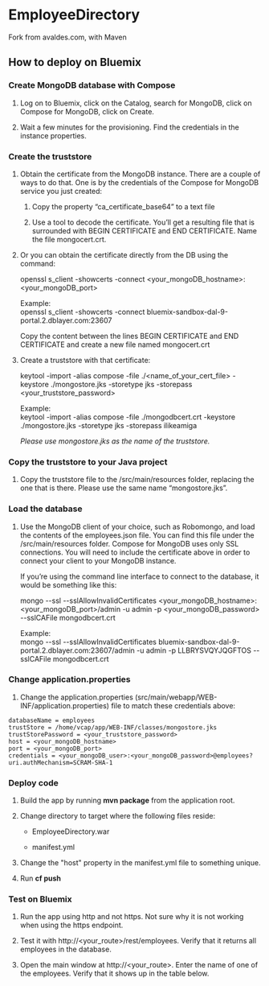 EmployeeDirectory
=================

Fork from avaldes.com, with Maven

How to deploy on Bluemix
------------------------

### Create MongoDB database with Compose

1.  Log on to Bluemix, click on the Catalog, search for MongoDB, click on
    Compose for MongoDB, click on Create.

2.  Wait a few minutes for the provisioning. Find the credentials in the
    instance properties.

### Create the truststore

1.  Obtain the certificate from the MongoDB instance. There are a couple of ways
    to do that. One is by the credentials of the Compose for MongoDB service you
    just created:

    1.  Copy the property “ca_certificate_base64” to a text file

    2.  Use a tool to decode the certificate. You’ll get a resulting file that
        is surrounded with BEGIN CERTIFICATE and END CERTIFICATE. Name the file
        mongocert.crt.

2.  Or you can obtain the certificate directly from the DB using the command:

    openssl s_client -showcerts -connect
    \<your_mongoDB_hostname\>:\<your_mongoDB_port\>

    Example:  
    openssl s_client -showcerts -connect
    bluemix-sandbox-dal-9-portal.2.dblayer.com:23607

    Copy the content between the lines BEGIN CERTIFICATE and END CERTIFICATE and
    create a new file named mongocert.crt

3.  Create a truststore with that certificate:

    keytool -import -alias compose -file ./\<name_of_your_cert_file\> -keystore
    ./mongostore.jks -storetype jks -storepass \<your_truststore_password\>

    Example:  
    keytool -import -alias compose -file ./mongodbcert.crt -keystore
    ./mongostore.jks -storetype jks -storepass ilikeamiga

    *Please use mongostore.jks as the name of the truststore.*

### Copy the truststore to your Java project

1.  Copy the truststore file to the /src/main/resources folder, replacing the
    one that is there. Please use the same name “mongostore.jks”.

### Load the database

1.  Use the MongoDB client of your choice, such as Robomongo, and load the
    contents of the employees.json file. You can find this file under the
    /src/main/resources folder. Compose for MongoDB uses only SSL connections.
    You will need to include the certificate above in order to connect your
    client to your MongoDB instance.

    If you’re using the command line interface to connect to the database, it
    would be something like this:

    mongo --ssl --sslAllowInvalidCertificates
    \<your_mongoDB_hostname\>:\<your_mongoDB_port\>/admin -u admin -p
    \<your_mongoDB_password\> --sslCAFile mongodbcert.crt

    Example:  
    mongo --ssl --sslAllowInvalidCertificates
    bluemix-sandbox-dal-9-portal.2.dblayer.com:23607/admin -u admin -p
    LLBRYSVQYJQGFTOS --sslCAFile mongodbcert.crt

### Change application.properties

1.  Change the application.properties
    (src/main/webapp/WEB-INF/application.properties) file to match these
    credentials above:

~~~~~~~~~~~~~~~~~~~~~~~~~~~~~~~~~~~~~~~~~~~~~~~~~~~~~~~~~~~~~~~~~~~~~~~~~~~~~~~~
databaseName = employees
trustStore = /home/vcap/app/WEB-INF/classes/mongostore.jks
trustStorePassword = <your_truststore_password>
host = <your_mongoDB_hostname>
port = <your_mongoDB_port>
credentials = <your_mongoDB_user>:<your_mongoDB_password>@employees?uri.authMechanism=SCRAM-SHA-1
~~~~~~~~~~~~~~~~~~~~~~~~~~~~~~~~~~~~~~~~~~~~~~~~~~~~~~~~~~~~~~~~~~~~~~~~~~~~~~~~

### Deploy code

1.  Build the app by running **mvn package** from the application root.

2.  Change directory to target where the following files reside:

    -   EmployeeDirectory.war

    -   manifest.yml

3.  Change the "host" property in the manifest.yml file to something unique. 

4.  Run **cf push**

### Test on Bluemix

1. Run the app using http and not https. Not sure why it is not working when using the https endpoint.

2. Test it with http://<your_route>/rest/employees. Verify that it returns all employees in the database.

3. Open the main window at http://<your_route>. Enter the name of one of the employees. Verify that it shows up in the table below. 
